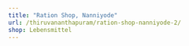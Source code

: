 ```yaml
---
title: "Ration Shop, Nanniyode"
url: /thiruvananthapuram/ration-shop-nanniyode-2/
shop: Lebensmittel
---
```

